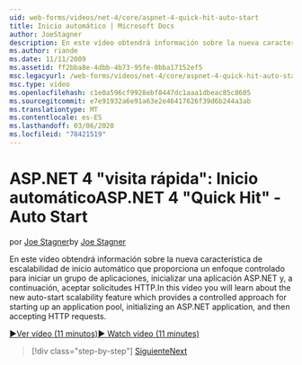 ```yaml
---
uid: web-forms/videos/net-4/core/aspnet-4-quick-hit-auto-start
title: Inicio automático | Microsoft Docs
author: JoeStagner
description: En este vídeo obtendrá información sobre la nueva característica de escalabilidad de inicio automático que proporciona un enfoque controlado para iniciar un grupo de aplicaciones, initializ...
ms.author: riande
ms.date: 11/11/2009
ms.assetid: ff2bba8e-4dbb-4b73-95fe-0bba17152ef5
msc.legacyurl: /web-forms/videos/net-4/core/aspnet-4-quick-hit-auto-start
msc.type: video
ms.openlocfilehash: c1e0a596cf9928ebf8447dc1aaa1dbeac85c8605
ms.sourcegitcommit: e7e91932a6e91a63e2e46417626f39d6b244a3ab
ms.translationtype: MT
ms.contentlocale: es-ES
ms.lasthandoff: 03/06/2020
ms.locfileid: "78421519"
---
```

# <a name="aspnet-4-quick-hit---auto-start"></a><span data-ttu-id="0768a-103">ASP.NET 4 "visita rápida": Inicio automático</span><span class="sxs-lookup"><span data-stu-id="0768a-103">ASP.NET 4 "Quick Hit" - Auto Start</span></span>

<span data-ttu-id="0768a-104">por [Joe Stagner](https://github.com/JoeStagner)</span><span class="sxs-lookup"><span data-stu-id="0768a-104">by [Joe Stagner](https://github.com/JoeStagner)</span></span>

<span data-ttu-id="0768a-105">En este vídeo obtendrá información sobre la nueva característica de escalabilidad de inicio automático que proporciona un enfoque controlado para iniciar un grupo de aplicaciones, inicializar una aplicación ASP.NET y, a continuación, aceptar solicitudes HTTP.</span><span class="sxs-lookup"><span data-stu-id="0768a-105">In this video you will learn about the new auto-start scalability feature which provides a controlled approach for starting up an application pool, initializing an ASP.NET application, and then accepting HTTP requests.</span></span> 

[<span data-ttu-id="0768a-106">&#9654;Ver vídeo (11 minutos)</span><span class="sxs-lookup"><span data-stu-id="0768a-106">&#9654; Watch video (11 minutes)</span></span>](https://channel9.msdn.com/Blogs/ASP-NET-Site-Videos/aspnet-4-quick-hit-auto-start)

> [!div class="step-by-step"]
> [<span data-ttu-id="0768a-107">Siguiente</span><span class="sxs-lookup"><span data-stu-id="0768a-107">Next</span></span>](aspnet-4-quick-hit-clean-webconfig-files.md)
